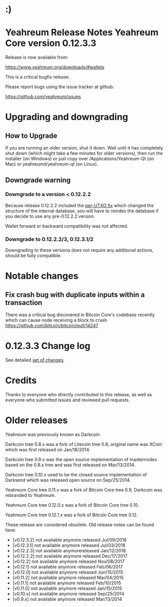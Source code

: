 # :)
Yeahreum Release Notes
Yeahreum Core version 0.12.3.3
==========================

Release is now available from:

  <https://www.yeahreum.org/downloads/#wallets>

This is a critical bugfix release.

Please report bugs using the issue tracker at github:

  <https://github.com/yeahreum/issues>


Upgrading and downgrading
=========================

How to Upgrade
--------------

If you are running an older version, shut it down. Wait until it has completely
shut down (which might take a few minutes for older versions), then run the
installer (on Windows) or just copy over /Applications/Yeahreum-Qt (on Mac) or
yeahreumd/yeahreum-qt (on Linux).

Downgrade warning
-----------------

### Downgrade to a version < 0.12.2.2

Because release 0.12.2.2 included the [per-UTXO fix](release-notes/yeahreum/release-notes-0.12.2.2.md#per-utxo-fix)
which changed the structure of the internal database, you will have to reindex
the database if you decide to use any pre-0.12.2.2 version.

Wallet forward or backward compatibility was not affected.

### Downgrade to 0.12.2.2/3, 0.12.3.1/2

Downgrading to these versions does not require any additional actions, should be
fully compatible.


Notable changes
===============

Fix crash bug with duplicate inputs within a transaction
--------------------------------------------------------

There was a critical bug discovered in Bitcoin Core's codebase recently which
can cause node receiving a block to crash https://github.com/bitcoin/bitcoin/pull/14247

0.12.3.3 Change log
===================

See detailed [set of changes](https://github.com/yeahreumpay/yeahreum/compare/v0.12.3.2...yeahreumpay:v0.12.3.3).

Credits
=======

Thanks to everyone who directly contributed to this release,
as well as everyone who submitted issues and reviewed pull requests.


Older releases
==============

Yeahreum was previously known as Darkcoin.

Darkcoin tree 0.8.x was a fork of Litecoin tree 0.8, original name was XCoin
which was first released on Jan/18/2014.

Darkcoin tree 0.9.x was the open source implementation of masternodes based on
the 0.8.x tree and was first released on Mar/13/2014.

Darkcoin tree 0.10.x used to be the closed source implementation of Darksend
which was released open source on Sep/25/2014.

Yeahreum Core tree 0.11.x was a fork of Bitcoin Core tree 0.9,
Darkcoin was rebranded to Yeahreum.

Yeahreum Core tree 0.12.0.x was a fork of Bitcoin Core tree 0.10.

Yeahreum Core tree 0.12.1.x was a fork of Bitcoin Core tree 0.12.

These release are considered obsolete. Old release notes can be found here:

- [v0.12.3.2] 
not available anymore released Jul/09/2018
- [v0.12.3.1] 
not available anymore released Jul/03/2018
- [v0.12.2.3] 
not available anymorereleased Jan/12/2018
- [v0.12.2.2] 
not available anymore released Dec/17/2017
- [v0.12.2] 
not available anymore released Nov/08/2017
- [v0.12.1] 
not available anymore released Feb/06/2017
- [v0.12.0] 
not available anymore released Jun/15/2015
- [v0.11.2] 
not available anymore released Mar/04/2015
- [v0.11.1] 
not available anymore released Feb/10/2015
- [v0.11.0] 
not available anymore released Jan/15/2015
- [v0.10.x] 
not available anymore released Sep/25/2014
- [v0.9.x] 
not available anymore released Mar/13/2014

